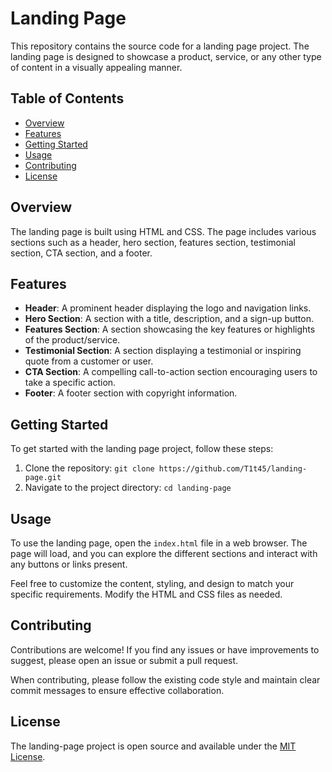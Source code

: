 # Landing Page

This repository contains the source code for a landing page project. The landing page is designed to showcase a product, service, or any other type of content in a visually appealing manner.

## Table of Contents

- [Overview](#overview)
- [Features](#features)
- [Getting Started](#getting-started)
- [Usage](#usage)
- [Contributing](#contributing)
- [License](#license)

## Overview

The landing page is built using HTML and CSS. The page includes various sections such as a header, hero section, features section, testimonial section, CTA section, and a footer.

## Features

- **Header**: A prominent header displaying the logo and navigation links.
- **Hero Section**: A section with a title, description, and a sign-up button.
- **Features Section**: A section showcasing the key features or highlights of the product/service.
- **Testimonial Section**: A section displaying a testimonial or inspiring quote from a customer or user.
- **CTA Section**: A compelling call-to-action section encouraging users to take a specific action.
- **Footer**: A footer section with copyright information.

## Getting Started

To get started with the landing page project, follow these steps:

1. Clone the repository: `git clone https://github.com/T1t45/landing-page.git`
2. Navigate to the project directory: `cd landing-page`

## Usage

To use the landing page, open the `index.html` file in a web browser. The page will load, and you can explore the different sections and interact with any buttons or links present.

Feel free to customize the content, styling, and design to match your specific requirements. Modify the HTML and CSS files as needed.

## Contributing

Contributions are welcome! If you find any issues or have improvements to suggest, please open an issue or submit a pull request. 

When contributing, please follow the existing code style and maintain clear commit messages to ensure effective collaboration.

## License

The landing-page project is open source and available under the [MIT License](LICENSE).
